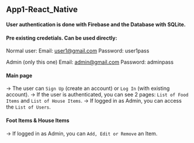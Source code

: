 ## App1-React_Native

#### User authentication is done with Firebase and the Database with SQLite. 

#### Pre existing credetials. Can be used directly:
Normal user: 
Email: user1@gmail.com
Password: user1pass

Admin (only this one)
Email: admin@gmail.com
Password: adminpass

#### Main page
-> The user can `Sign Up` (create an account) or `Log In` (with existing account).
-> If the user is authenticated, you can see 2 pages: `List of Food Items` and `List of House Items`.
-> If logged in as Admin, you can access the `List of Users`.

#### Foot Items & House Items
-> If logged in as Admin, you can `Add, Edit or Remove` an Item. 
